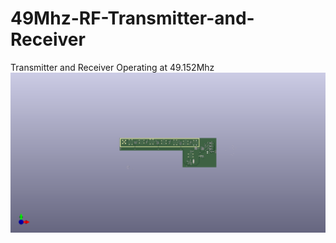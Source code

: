 # 49Mhz-RF-Transmitter-and-Receiver
Transmitter and Receiver Operating at 49.152Mhz 
![](Receiver_2Layer_V0.png)
